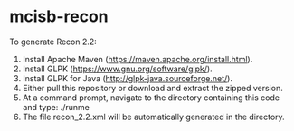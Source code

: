 # mcisb-recon

To generate Recon 2.2:

1. Install Apache Maven (https://maven.apache.org/install.html).
2. Install GLPK (https://www.gnu.org/software/glpk/).
3. Install GLPK for Java (http://glpk-java.sourceforge.net/).
4. Either pull this repository or download and extract the zipped version.
5. At a command prompt, navigate to the directory containing this code and type: ./runme
6. The file recon_2.2.xml will be automatically generated in the directory.
